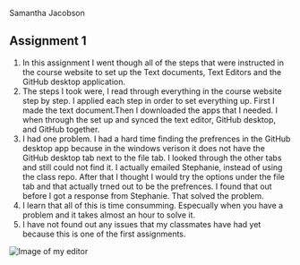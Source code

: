 Samantha Jacobson

## Assignment 1

1. In this assignment I went though all of the steps that were instructed in the course website to set up the Text documents, Text Editors and the GitHub desktop application.
2. The steps I took were, I read through everything in the course website step by step. I applied each step in order to set everything up. First I made the text document.Then I downloaded the apps that I needed. I when through the set up and synced the text editor, GitHub desktop, and GitHub together.
3. I had one problem. I had a hard time finding the prefrences in the GitHub desktop app because in the windows verison it does not have the GitHub desktop tab next to the file tab. I looked through the other tabs and still could not find it. I actually emailed Stephanie, instead of using the class repo. After that I thought I would try the options under the file tab and that actually trned out to be the prefrences. I found that out before I got a response from Stephanie. That solved the problem.
4. I learn that all of this is time consumming. Especually when you have a problem and it takes almost an hour to solve it.
5. I have not found out any issues that my classmates have had yet because this is one of the first assignments.

![Image of my editor](markdowns.png)
